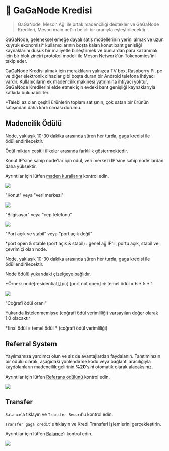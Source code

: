 # 🦆 GaGaNode Kredisi

>GaGaNode, Meson Ağı ile ortak madenciliği destekler ve GaGaNode Kredileri, Meson main net'in belirli bir oranıyla eşleştirilecektir.

GaGaNode, geleneksel emeğe dayalı satış modellerinin yerini almak ve uzun kuyruk ekonomisi* kullanıcılarının boşta kalan  konut bant genişliği kaynaklarını düşük bir maliyetle birleştirmek ve bunlardan para kazanmak için bir blok zinciri protokol modeli ile Meson Network'ün Tokenomics'ini takip eder.

GaGaNode Kredisi almak için meraklıların yalnızca TV box, Raspberry Pi, pc ve diğer elektronik cihazlar gibi boşta duran bir Android telefona ihtiyacı vardır. Kullanıcıların ek madencilik makinesi yatırımına ihtiyacı yoktur, GaGaNode Kredilerini elde etmek için evdeki bant genişliği kaynaklarıyla katkıda bulunabilirler.

*Talebi az olan çeşitli ürünlerin toplam satışının, çok satan bir ürünün satışından daha kârlı olması durumu.

## Madencilik Ödülü

Node, yaklaşık 10-30 dakika arasında süren her turda, gaga kredisi ile ödüllendirilecektir.

Ödül miktarı çeşitli ülkeler arasında farklılık göstermektedir.

Konut IP'sine sahip node'lar için ödül, veri merkezi IP'sine sahip node'lardan daha yüksektir.

Ayrıntılar için lütfen [maden kurallarını](https://dashboard.gaganode.com/mining_rules) kontrol edin.

![](./../images/../src/images/credit/residential-datacenter-1.png)

"Konut" veya "veri merkezi"

![](./../images/../src/images/credit/residential-datacenter-2.png)

"Bilgisayar" veya "cep telefonu"

![](./../images/../src/images/credit/residential-datacenter-3.png)

"Port açık ve stabil" veya "port açık değil" 

*port open & stable (port açık & stabil) : genel ağ IP'li, portu açık, stabil ve çevrimiçi olan node. 

Node, yaklaşık 10-30 dakika arasında süren her turda, gaga kredisi ile ödüllendirilecektir.

Node ödülü yukarıdaki çizelgeye bağlıdır.

*Örnek: node[residential],[pc],[port not open] => temel ödül = 6 * 5 * 1 

![](./../images/../src/images/credit/residential-datacenter-4.png)

"Coğrafi ödül oranı"

Yukarıda listelenmemişse (coğrafi ödül verimliliği) varsayılan değer olarak 1.0 olacaktır

*final ödül = temel ödül * (coğrafi ödül verimliliği)

## Referral System

Yayılmamıza yardımcı olun ve siz de avantajlardan faydalanın. Tanıtımınızın bir ödülü olarak, aşağıdaki yönlendirme kodu veya bağlantı aracılığıyla kaydolanların madencilik gelirinin **%20**'sini otomatik olarak alacaksınız. 

Ayrıntılar için lütfen [Referans ödülünü](https://dashboard.gaganode.com/referral_reward) kontrol edin.

![](./../images/../src/images/credit/referral-system-3.png)

## Transfer

`Balance`'a tıklayın ve `Transfer Record`'u kontrol edin.

`Transfer gaga credit`'e tıklayın ve Kredi Transferi işlemlerini gerçekleştirin.

Ayrıntılar için lütfen [Balance](https://dashboard.gaganode.com/credit_balance)'ı kontrol edin.

![](./../images/../src/images/credit/transfer-1.png)